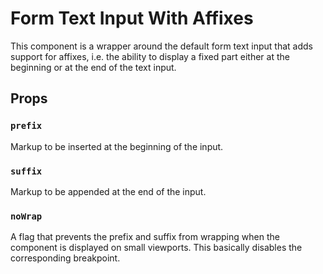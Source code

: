 Form Text Input With Affixes
============================

This component is a wrapper around the default form text input that adds support for affixes, i.e. the ability to display a fixed part either at the beginning or at the end of the text input.

## Props

### `prefix`

Markup to be inserted at the beginning of the input.

### `suffix`

Markup to be appended at the end of the input.

### `noWrap`

A flag that prevents the prefix and suffix from wrapping when the component is displayed on small viewports. This basically disables the corresponding breakpoint.
